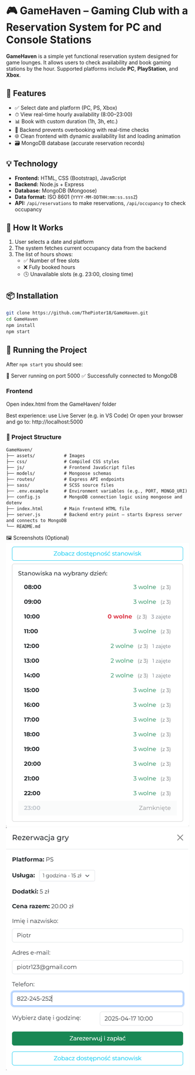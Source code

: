 # 🎮 GameHaven – Gaming Club with a Reservation System for PC and Console Stations

**GameHaven** is a simple yet functional reservation system designed for game lounges. It allows users to check availability and book gaming stations by the hour. Supported platforms include **PC**, **PlayStation**, and **Xbox**.

## 🔧 Features

- ✅ Select date and platform (PC, PS, Xbox)
- ⏱ View real-time hourly availability (8:00–23:00)
- 📊 Book with custom duration (1h, 3h, etc.)
- 🔐 Backend prevents overbooking with real-time checks
- 🌐 Clean frontend with dynamic availability list and loading animation
- 🗃 MongoDB database (accurate reservation records)

## 💡 Technology

- **Frontend:** HTML, CSS (Bootstrap), JavaScript
- **Backend:** Node.js + Express
- **Database:** MongoDB (Mongoose)
- **Data format:** ISO 8601 (`YYYY-MM-DDTHH:mm:ss.sssZ`)
- **API:** `/api/reservations` to make reservations, `/api/occupancy` to check occupancy

## 🧠 How It Works

1. User selects a date and platform
2. The system fetches current occupancy data from the backend
3. The list of hours shows:
   - ✅ Number of free slots
   - ❌ Fully booked hours
   - 🕓 Unavailable slots (e.g. 23:00, closing time)

## 📦 Installation

```bash
git clone https://github.com/ThePioter18/GameHaven.git
cd GameHaven
npm install
npm start
```

## 🧪 Running the Project

After `npm start` you should see:

🚀 Server running on port 5000
✅ Successfully connected to MongoDB

### Frontend

Open index.html from the GameHaven/ folder

Best experience: use Live Server (e.g. in VS Code)
Or open your browser and go to: http://localhost:5000

### 📁 Project Structure

```plaintext
GameHaven/
├── assets/           # Images
├── css/              # Compiled CSS styles
├── js/               # Frontend JavaScript files
├── models/           # Mongoose schemas
├── routes/           # Express API endpoints
├── sass/             # SCSS source files
├── .env.example      # Environment variables (e.g., PORT, MONGO_URI)
├── config.js         # MongoDB connection logic using mongoose and dotenv
├── index.html        # Main frontend HTML file
├── server.js         # Backend entry point – starts Express server and connects to MongoDB
└── README.md
```
🖼️ Screenshots (Optional)
![Availability preview](assets/screenshots/availability-preview.png) ![Booking form](assets/screenshots/booking-form.png)